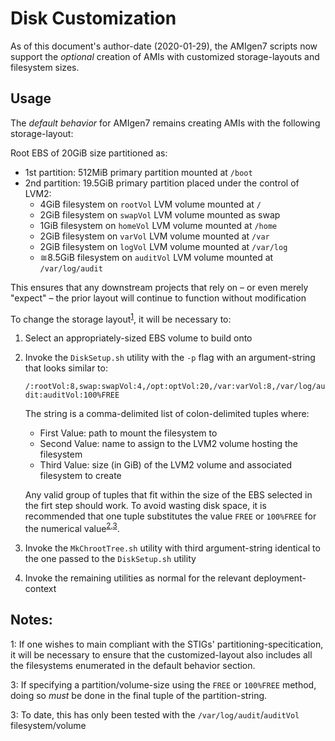 # Disk Customization

As of this document's author-date (2020-01-29), the AMIgen7 scripts now support the _optional_ creation of AMIs with customized storage-layouts and filesystem sizes.

## Usage

The _default behavior_ for AMIgen7 remains creating AMIs with the following storage-layout:

Root EBS of 20GiB size partitioned as:

* 1st partition: 512MiB primary partition mounted at `/boot`
* 2nd partition: 19.5GiB primary partition placed under the control of LVM2:
    * 4GiB filesystem on `rootVol` LVM volume mounted at `/`
    * 2GiB filesystem on `swapVol` LVM volume mounted as swap
    * 1GiB filesystem on `homeVol` LVM volume mounted at `/home`
    * 2GiB filesystem on `varVol` LVM volume mounted at `/var`
    * 2GiB filesystem on `logVol` LVM volume mounted at `/var/log`
    * &cong;8.5GiB filesystem on `auditVol` LVM volume mounted at `/var/log/audit`

This ensures that any downstream projects that rely on &ndash; or even merely "expect" &ndash; the prior layout will continue to function without modification

To change the storage layout<sup>[1](#Footnote1)</sup>, it will be necessary to:

1. Select an appropriately-sized EBS volume to build onto
1. Invoke the `DiskSetup.sh` utility with the `-p` flag with an argument-string that looks similar to:

    `/:rootVol:8,swap:swapVol:4,/opt:optVol:20,/var:varVol:8,/var/log/audit:auditVol:100%FREE`

    The string is a comma-delimited list of colon-delimited tuples where:

    * First Value: path to mount the filesystem to
    * Second Value: name to assign to the LVM2 volume hosting the filesystem
    * Third Value: size (in GiB) of the LVM2 volume and associated filesystem to create

    Any valid group of tuples that fit within the size of the EBS selected in the firt step should work. To avoid wasting disk space, it is recommended that one tuple substitutes the value `FREE` or `100%FREE` for the numerical value<sup>[2](#Footnote2),[3](#Footnote3)</sup>.
    
1. Invoke the `MkChrootTree.sh` utility with third argument-string identical to the one passed to the `DiskSetup.sh` utility
1. Invoke the remaining utilities as normal for the relevant deployment-context 

## Notes:

<a name="Footnote1">1</a>: If one wishes to main compliant with the STIGs' partitioning-specitication, it will be necessary to ensure that the customized-layout also includes all the filesystems enumerated in the default behavior section.

<a name="Footnote2">3</a>: If specifying a partition/volume-size using the `FREE` or `100%FREE` method, doing so _must_ be done in the final tuple of the partition-string.

<a name="Footnote3">3</a>: To date, this has only been tested with the `/var/log/audit`/`auditVol` filesystem/volume
